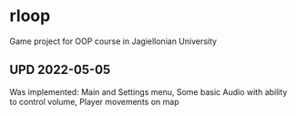 # rloop
Game project for OOP course in Jagiellonian University

## UPD 2022-05-05
Was implemented:
Main and Settings menu,
Some basic Audio with ability to control volume,
Player movements on map
